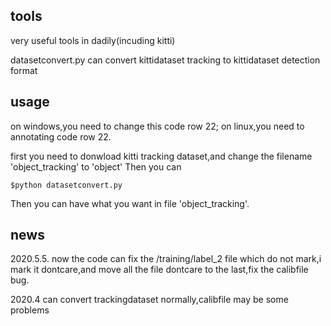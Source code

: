 ## tools
very useful tools in dadily(incuding kitti)

datasetconvert.py can convert kittidataset tracking to kittidataset detection format

## usage

on windows,you need to change this code row 22;
on linux,you need to annotating code row 22.

first you need to donwload kitti tracking dataset,and change the filename 'object_tracking' to 'object'
Then you can

```
$python datasetconvert.py 
```
Then you can have what you want in file 'object_tracking'.

## news
2020.5.5.
now the code can fix the /training/label_2 file which do not mark,i mark it dontcare,and move all the file dontcare to the last,fix the calibfile bug.

2020.4
can convert trackingdataset normally,calibfile may be some problems